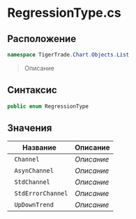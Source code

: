 
# RegressionType.cs
## Расположение
```csharp
namespace TigerTrade.Chart.Objects.List
```



> Описание

## Синтаксис
```csharp
public enum RegressionType
```


## Значения
| Название | Описание |
| --- | --- |
| ` Channel` | *Описание* |
| ` AsynChannel` | *Описание* |
| ` StdChannel` | *Описание* |
| ` StdErrorChannel` | *Описание* |
| ` UpDownTrend` | *Описание* |



